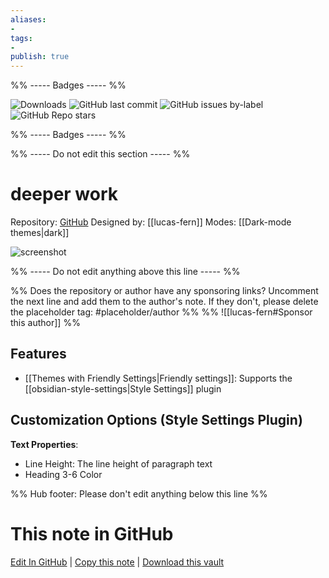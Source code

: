 ```yaml
---
aliases:
- 
tags: 
- 
publish: true
---
```


%% ----- Badges ----- %%

![Downloads](https://img.shields.io/badge/downloads-6297-573E7A?style=for-the-badge&logo=)
![GitHub last commit](https://img.shields.io/github/last-commit/lucas-fern/obsidian-deeper-work-theme?color=573E7A&label=last%20update&logo=github&style=for-the-badge)
![GitHub issues by-label](https://img.shields.io/github/issues/lucas-fern/obsidian-deeper-work-theme/help%20wanted?color=573E7A&logo=github&style=for-the-badge) 
![GitHub Repo stars](https://img.shields.io/github/stars/lucas-fern/obsidian-deeper-work-theme?color=573E7A&logo=github&style=for-the-badge)

%% ----- Badges ----- %%

%% ----- Do not edit this section ----- %%

# deeper work

Repository: [GitHub](https://github.com/lucas-fern/obsidian-deeper-work-theme)
Designed by: [[lucas-fern]]
Modes: [[Dark-mode themes|dark]]



![screenshot](https://github.com/lucas-fern/obsidian-deeper-work-theme/raw/HEAD/thumbnail.png)

%% ----- Do not edit anything above this line ----- %% 

%% Does the repository or author have any sponsoring links? Uncomment the next line and add them to the author's note. If they don't, please delete the placeholder tag: #placeholder/author %%
%% ![[lucas-fern#Sponsor this author]] %%


## Features

- [[Themes with Friendly Settings|Friendly settings]]: Supports the [[obsidian-style-settings|Style Settings]] plugin

## Customization Options (Style Settings Plugin) 

**Text Properties**: 
- Line Height: The line height of paragraph text
- Heading 3-6 Color


%% Hub footer: Please don't edit anything below this line %%

# This note in GitHub

<span class="git-footer">[Edit In GitHub](https://github.dev/obsidian-community/obsidian-hub/blob/main/02%20-%20Community%20Expansions/02.05%20All%20Community%20Expansions/Themes/deeper%20work.md "git-hub-edit-note") | [Copy this note](https://raw.githubusercontent.com/obsidian-community/obsidian-hub/main/02%20-%20Community%20Expansions/02.05%20All%20Community%20Expansions/Themes/deeper%20work.md "git-hub-copy-note") | [Download this vault](https://github.com/obsidian-community/obsidian-hub/archive/refs/heads/main.zip "git-hub-download-vault") </span>
